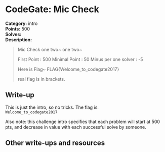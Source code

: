 # CodeGate: Mic Check

**Category:** intro  
**Points:** 500  
**Solves:**  
**Description:**  

> Mic Check
> one two~ one two~
> 
> First Point : 500
> Minimal Point : 50 
> Minus per one solver : -5
> 
> Here is Flag~ FLAG{Welcome_to_codegate2017}
> 
> real flag is in brackets.

## Write-up

This is just the intro, so no tricks. The flag is:  
`Welcome_to_codegate2017`

Also note: this challenge intro specifies that each problem will start at 500 pts, and decrease in value with each successful solve by someone.

## Other write-ups and resources

